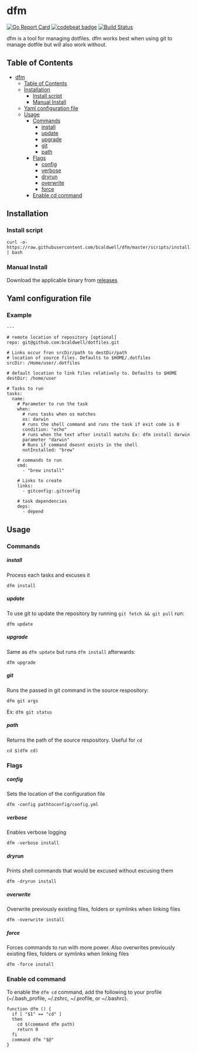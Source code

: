 # dfm

[![Go Report Card](https://goreportcard.com/badge/github.com/bcaldwell/dfm)](https://goreportcard.com/report/github.com/bcaldwell/dfm) [![codebeat badge](https://codebeat.co/badges/9d235a39-896d-4dd3-9cf8-bb5f85b8cf66)](https://codebeat.co/projects/github-com-bcaldwell-dfm)
[![Build Status](https://travis-ci.org/bcaldwell/dfm.svg?branch=master)](https://travis-ci.org/bcaldwell/dfm)

dfm is a tool for managing dotfiles. dfm works best when using git to manage dotfile but will also work without.

## Table of Contents

  * [dfm](#dfm)
    * [Table of Contents](#table-of-contents)
    * [Installation](#installation)
      * [Install script](#install-script)
      * [Manual Install](#manual-install)
    * [Yaml configuration file](#yaml-configuration-file)
    * [Usage](#usage)
      * [Commands](#commands)
          * [install](#install)
          * [update](#update)
          * [upgrade](#upgrade)
          * [git](#git)
          * [path](#path)
      * [Flags](#flags)
          * [config](#config)
          * [verbose](#verbose)
          * [dryrun](#dryrun)
          * [overwrite](#overwrite)
          * [force](#force)
      * [Enable cd command](#enable-cd-command)

## Installation

### Install script
```
curl -o- https://raw.githubusercontent.com/bcaldwell/dfm/master/scripts/install.sh | bash
```


### Manual Install
Download the applicable binary from [releases](https://github.com/bcaldwell/dfm/releases)


## Yaml configuration file

### Example
```
---

# remote location of repository [optional]
repo: git@github.com:bcaldwell/dotfiles.git

# Links occur fron srcDir/path to destDir/path
# location of source files. Defaults to $HOME/.dotfiles
srcDir: /Home/user/.dotfiles

# default location to link files relatively to. Defaults to $HOME
destDir: /home/user

# Tasks to run
tasks:
  name:
    # Parameter to run the task
    when:
      # runs tasks when os matches
      os: darwin
      # runs the shell command and runs the task if exit code is 0
      condition: "echo"
      # runs when the text after install matchs Ex: dfm install darwin
      parameter "darwin"
      # Runs if command doesnt exists in the shell
      notInstalled: "brew"

    # commands to run
    cmd:
      - "brew install"
    
    # Links to create
    links:
      - gitconfig:.gitconfig

    # task dependencies
    deps:
      - depend

```

## Usage

### Commands

##### install
Process each tasks and excuses it

```
dfm install
```

##### update
To use git to update the repository by running `git fetch && git pull` run:

```
dfm update
```

##### upgrade
Same as `dfm update` but runs `dfm install` afterwards:

```
dfm upgrade
```

##### git
Runs the passed in git command in the source respository:

```
dfm git args
```

Ex: `dfm git status`

##### path
Returns the path of the source respository. Useful for `cd`

```
cd $(dfm cd)
```

### Flags
##### config
Sets the location of the configuration file

```
dfm -config pathtoconfig/config.yml
``` 

##### verbose
Enables verbose logging

```
dfm -verbose install
```

##### dryrun
Prints shell commands that would be excused without excusing them

```
dfm -dryrun install
```

##### overwrite
Overwrite previously existing files, folders or symlinks when linking files

```
dfm -overwrite install
```

##### force
Forces commands to run with more power. Also overwrites previously existing files, folders or symlinks when linking files

```
dfm -force install
```


### Enable cd command
To enable the `dfm cd` command, add the following to your profile (~/.bash_profile, ~/.zshrc, ~/.profile, or ~/.bashrc).

```
function dfm () {
  if [ "$1" == "cd" ]
  then
    cd $(command dfm path)
  	return 0
  fi
  command dfm "$@"
}
```
